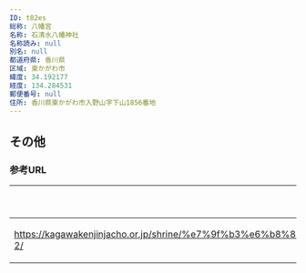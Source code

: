 ```yaml
---
ID: t82es
総称: 八幡宮
名称: 石清水八幡神社
名称読み: null
別名: null
都道府県: 香川県
区域: 東かがわ市
緯度: 34.192177
経度: 134.284531
郵便番号: null
住所: 香川県東かがわ市入野山字下山1856番地
---
```


## その他

### 参考URL

| URL                                                                                                       | 説明   |
| --------------------------------------------------------------------------------------------------------- | ------ |
| https://kagawakenjinjacho.or.jp/shrine/%e7%9f%b3%e6%b8%85%e6%b0%b4%e5%85%ab%e5%b9%a1%e7%a5%9e%e7%a4%be-2/ | 神社庁 |
